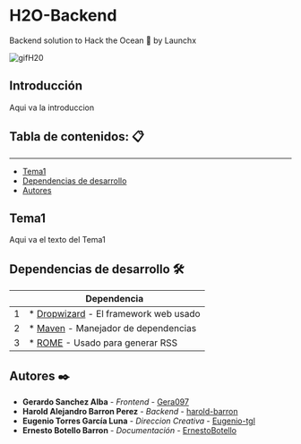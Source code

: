 # H2O-Backend
Backend solution to Hack the Ocean 🌊 by Launchx

![gifH20](https://user-images.githubusercontent.com/89043553/168487473-afdc8688-3bb7-4115-83db-2e222a2474e4.gif)

## Introducción
Aqui va la introduccion

## Tabla de contenidos: 📋
---
- [Tema1](#id1)
- [Dependencias de desarrollo](#id2)
- [Autores](#id3)

<div id='id1' />

## Tema1
Aqui va el texto del Tema1

<div id='id2' />

## Dependencias de desarrollo 🛠️
| |Dependencia|
|------|------|
|1|* [Dropwizard](http://www.dropwizard.io/1.0.2/docs/) - El framework web usado|
|2|* [Maven](https://maven.apache.org/) - Manejador de dependencias|
|3|* [ROME](https://rometools.github.io/rome/) - Usado para generar RSS|

<div id='id3' />

## Autores ✒️

* **Gerardo Sanchez Alba** - *Frontend* - [Gera097](https://github.com/Gera097)
* **Harold Alejandro Barron Perez** - *Backend* - [harold-barron](https://github.com/harold-barron)
* **Eugenio Torres García Luna** - *Direccion Creativa* - [Eugenio-tgl](https://github.com/Eugenio-tgl)
* **Ernesto Botello Barron** - *Documentación* - [ErnestoBotello](https://github.com/ErnestoBotello)

